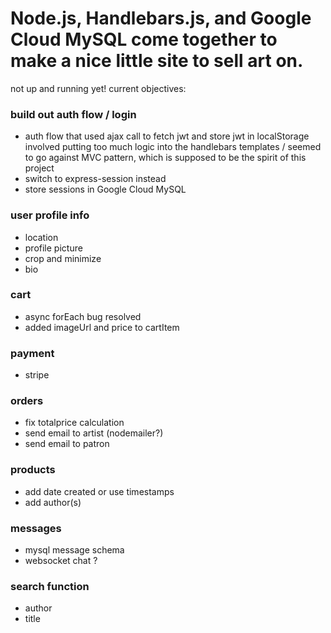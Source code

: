 # Node.js, Handlebars.js, and Google Cloud MySQL come together to make a nice little site to sell art on.

not up and running yet!
current objectives:

### build out auth flow / login

- auth flow that used ajax call to fetch jwt and store jwt in localStorage involved putting too much logic into the handlebars templates / seemed to go against MVC pattern, which is supposed to be the spirit of this project
- switch to express-session instead
- store sessions in Google Cloud MySQL

### user profile info

- location
- profile picture
- crop and minimize
- bio

### cart

- async forEach bug resolved
- added imageUrl and price to cartItem

### payment

- stripe

### orders

- fix totalprice calculation
- send email to artist (nodemailer?)
- send email to patron

### products

- add date created or use timestamps
- add author(s)

### messages

- mysql message schema
- websocket chat ?

### search function

- author
- title
